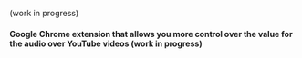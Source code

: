 (work in progress)
#### Google Chrome extension that allows you more control over the value for the audio over YouTube videos (work in progress)
